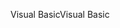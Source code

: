 <span data-ttu-id="ddc26-101">Visual Basic</span><span class="sxs-lookup"><span data-stu-id="ddc26-101">Visual Basic</span></span>